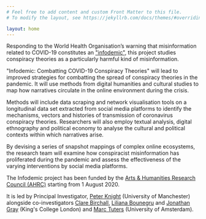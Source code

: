 ```yaml
---
# Feel free to add content and custom Front Matter to this file.
# To modify the layout, see https://jekyllrb.com/docs/themes/#overriding-theme-defaults

layout: home
---
```


Responding to the World Health Organisation’s warning that misinformation related to COVID-19 constitutes an ["infodemic"](https://www.who.int/news-room/feature-stories/detail/immunizing-the-public-against-misinformation), this project studies conspiracy theories as a particularly harmful kind of misinformation.

"Infodemic: Combatting COVID-19 Conspiracy Theories" will lead to improved strategies for combatting the spread of conspiracy theories in the pandemic. It will use methods from digital humanities and cultural studies to map how narratives circulate in the online environment during the crisis.

Methods will include data scraping and network visualisation tools on a longitudinal data set extracted from social media platforms to identify the mechanisms, vectors and histories of transmission of coronavirus conspiracy theories. Researchers will also employ textual analysis, digital ethnography and political economy to analyse the cultural and political contexts within which narratives arise.

By devising a series of snapshot mappings of complex online ecosystems, the research team will examine how conspiracist misinformation has proliferated during the pandemic and assess the effectiveness of the varying interventions by social media platforms.


The Infodemic project has been funded by the [Arts & Humanities Research Council (AHRC)](https://ahrc.ukri.org/) starting from 1 August 2020.

It is led by Principal Investigator, [Peter Knight](https://www.research.manchester.ac.uk/portal/peter.knight.html) (University of Manchester) alongside co-investigators [Clare Birchall](https://www.kcl.ac.uk/people/dr-clare-birchall), [Liliana Bounegru](https://www.kcl.ac.uk/people/liliana-bounegru) and [Jonathan Gray](https://www.kcl.ac.uk/people/dr-jonathan-gray) (King's College London) and [Marc Tuters](https://www.uva.nl/en/profile/t/u/m.d.tuters/m.d.tuters.html) (University of Amsterdam).
